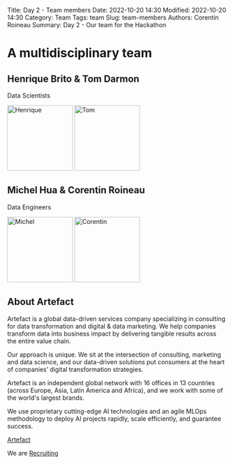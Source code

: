 Title: Day 2 - Team members
Date: 2022-10-20 14:30
Modified: 2022-10-20 14:30
Category: Team
Tags: team
Slug: team-members
Authors: Corentin Roineau
Summary: Day 2 - Our team for the Hackathon

# A multidisciplinary team

## Henrique Brito & Tom Darmon

Data Scientists

<img src="https://media.licdn.com/dms/image/C4D03AQEYqUGvO_H1dQ/profile-displayphoto-shrink_400_400/0/1633011518464?e=1672876800&v=beta&t=eKlEz0TBZIgv2SOAkM698rW7DmvlMXVXb-OkREdBpFQ" alt="Henrique" width="150"/> <img src="https://media.licdn.com/dms/image/C4E03AQEpgraBB2KTWg/profile-displayphoto-shrink_400_400/0/1646238416975?e=1672876800&v=beta&t=5cyf_RxkBaLvMO3tJIWtcpWIHXEx8miHKKO-nsBR5_M" alt="Tom" width="150"/>


## Michel Hua & Corentin Roineau

Data Engineers

<img src="https://media.licdn.com/dms/image/C4E03AQERySNGDN1KQA/profile-displayphoto-shrink_400_400/0/1633522976972?e=1672876800&v=beta&t=dR28V_t3on1crNPu6CPal_uxhA_DV-5K3Y2IwalkWDc" alt="Michel" width="150"/> <img src="https://media.licdn.com/dms/image/C4D03AQEJV3BgLmk8mw/profile-displayphoto-shrink_800_800/0/1600335840725?e=1672876800&v=beta&t=vG0KhdWQBn8wRbBTs8wlD5FpSvrZQMSmV6h_lxf8BHY" alt="Corentin" width="150"/>


## About Artefact

Artefact is a global data-driven services company specializing in consulting for data transformation and digital & data marketing. We help companies transform data into business impact by delivering tangible results across the entire value chain.

Our approach is unique. We sit at the intersection of consulting, marketing and data science, and our data-driven solutions put consumers at the heart of companies’ digital transformation strategies.

Artefact is an independent global network with 16 offices in 13 countries (across Europe, Asia, Latin America and Africa), and we work with some of the world's largest brands.

We use proprietary cutting-edge AI technologies and an agile MLOps methodology to deploy AI projects rapidly, scale efficiently, and guarantee success.

[Artefact](https://www.artefact.com/about-us/)

We are [Recruiting](https://www.linkedin.com/company/artefact-global/mycompany/)
